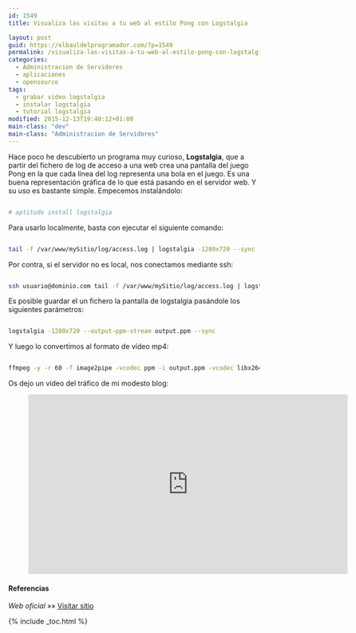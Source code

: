 ```yaml
---
id: 1549
title: Visualiza las visitas a tu web al estilo Pong con Logstalgia

layout: post
guid: https://elbauldelprogramador.com/?p=1549
permalink: /visualiza-las-visitas-a-tu-web-al-estilo-pong-con-logstalgia/
categories:
  - Administracion de Servidores
  - aplicaciones
  - opensource
tags:
  - grabar video logstalgia
  - instalar logstalgia
  - tutorial logstalgia
modified: 2015-12-13T19:40:12+01:00
main-class: "dev"
main-class: "Administracion de Servidores"
---
```

Hace poco he descubierto un programa muy curioso, **Logstalgia**, que a partir del fichero de log de acceso a una web crea una pantalla del juego Pong en la que cada línea del log representa una bola en el juego. Es una buena representación gráfica de lo que está pasando en el servidor web. Y su uso es bastante simple. Empecemos instalándolo:

```bash

# aptitude install logstalgia

```

Para usarlo localmente, basta con ejecutar el siguiente comando:  

```bash

tail -f /var/www/mySitio/log/access.log | logstalgia -1280x720 --sync

```

Por contra, si el servidor no es local, nos conectamos mediante ssh:

```bash

ssh usuario@dominio.com tail -f /var/www/mySitio/log/access.log | logstalgia -1280x720 --sync

```

Es posible guardar el un fichero la pantalla de logstalgia pasándole los siguientes parámetros:

```bash

logstalgia -1280x720 --output-ppm-stream output.ppm --sync

```

Y luego lo convertimos al formato de vídeo mp4:

```bash

ffmpeg -y -r 60 -f image2pipe -vcodec ppm -i output.ppm -vcodec libx264 -preset ultrafast -pix_fmt yuv420p -crf 1 -threads 0 -bf 0 server.log.mp4

```

Os dejo un vídeo del tráfico de mi modesto blog:

<figure>
  <iframe width="640" height="360" src="https://www.youtube-nocookie.com/embed/5pzMBg_vvo8" frameborder="0" allowfullscreen></iframe>
</figure>

#### Referencias

*Web oficial* »» <a href="https://code.google.com/p/logstalgia/" target="_blank">Visitar sitio</a>


{% include _toc.html %}

